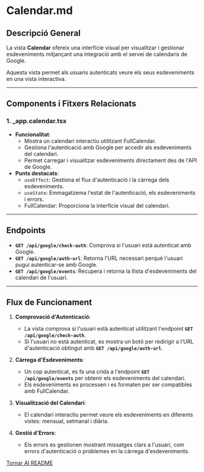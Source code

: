 # Calendar.md

## Descripció General

La vista **Calendar** ofereix una interfície visual per visualitzar i gestionar esdeveniments mitjançant una integració amb el servei de calendaris de Google. 

Aquesta vista permet als usuaris autenticats veure els seus esdeveniments en una vista interactiva.

---

## Components i Fitxers Relacionats

### 1. **_app.calendar.tsx**
- **Funcionalitat**:
  - Mostra un calendari interactiu utilitzant FullCalendar.
  - Gestiona l'autenticació amb Google per accedir als esdeveniments del calendari.
  - Permet carregar i visualitzar esdeveniments directament des de l'API de Google.
- **Punts destacats**:
  - `useEffect`: Gestiona el flux d'autenticació i la càrrega dels esdeveniments.
  - `useState`: Emmagatzema l'estat de l'autenticació, els esdeveniments i errors.
  - FullCalendar: Proporciona la interfície visual del calendari.

---

## Endpoints
- **`GET /api/google/check-auth`**: Comprova si l'usuari està autenticat amb Google.
- **`GET /api/google/auth-url`**: Retorna l'URL necessari perquè l'usuari pugui autenticar-se amb Google.
- **`GET /api/google/events`**: Recupera i retorna la llista d'esdeveniments del calendari de l'usuari.

---

## Flux de Funcionament

1. **Comprovació d'Autenticació**:
   - La vista comprova si l'usuari està autenticat utilitzant l'endpoint **`GET /api/google/check-auth`**.
   - Si l'usuari no està autenticat, es mostra un botó per redirigir a l'URL d'autenticació obtingut amb **`GET /api/google/auth-url`**.

2. **Càrrega d'Esdeveniments**:
   - Un cop autenticat, es fa una crida a l'endpoint **`GET /api/google/events`** per obtenir els esdeveniments del calendari.
   - Els esdeveniments es processen i es formaten per ser compatibles amb FullCalendar.

3. **Visualització del Calendari**:
   - El calendari interactiu permet veure els esdeveniments en diferents vistes: mensual, setmanal i diària.

4. **Gestió d'Errors**:
   - Els errors es gestionen mostrant missatges clars a l'usuari, com errors d'autenticació o problemes en la càrrega d'esdeveniments.

[Tornar Al README](../../README.md)